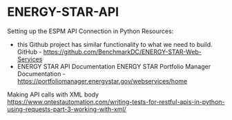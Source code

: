 # ENERGY-STAR-API

Setting up the ESPM API Connection in Python
Resources:
- this Github project has similar functionality to what we need to build. GitHub - https://github.com/BenchmarkDC/ENERGY-STAR-Web-Services 
- ENERGY STAR API Documentation ENERGY STAR Portfolio Manager Documentation - https://portfoliomanager.energystar.gov/webservices/home

Making API calls with XML body
https://www.ontestautomation.com/writing-tests-for-restful-apis-in-python-using-requests-part-3-working-with-xml/
